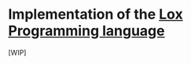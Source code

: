 # Implementation of the [Lox Programming language](https://craftinginterpreters.com/the-lox-language.html)
[WIP]

